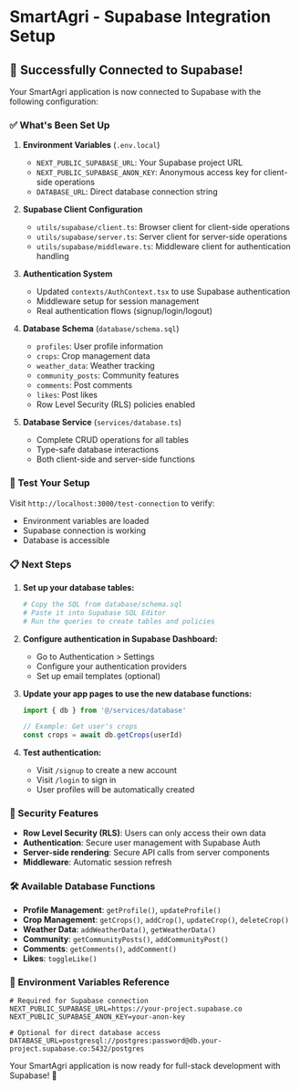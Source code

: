 # SmartAgri - Supabase Integration Setup

## 🚀 Successfully Connected to Supabase!

Your SmartAgri application is now connected to Supabase with the following configuration:

### ✅ What's Been Set Up

1. **Environment Variables** (`.env.local`)
   - `NEXT_PUBLIC_SUPABASE_URL`: Your Supabase project URL
   - `NEXT_PUBLIC_SUPABASE_ANON_KEY`: Anonymous access key for client-side operations
   - `DATABASE_URL`: Direct database connection string

2. **Supabase Client Configuration**
   - `utils/supabase/client.ts`: Browser client for client-side operations
   - `utils/supabase/server.ts`: Server client for server-side operations
   - `utils/supabase/middleware.ts`: Middleware client for authentication handling

3. **Authentication System**
   - Updated `contexts/AuthContext.tsx` to use Supabase authentication
   - Middleware setup for session management
   - Real authentication flows (signup/login/logout)

4. **Database Schema** (`database/schema.sql`)
   - `profiles`: User profile information
   - `crops`: Crop management data
   - `weather_data`: Weather tracking
   - `community_posts`: Community features
   - `comments`: Post comments
   - `likes`: Post likes
   - Row Level Security (RLS) policies enabled

5. **Database Service** (`services/database.ts`)
   - Complete CRUD operations for all tables
   - Type-safe database interactions
   - Both client-side and server-side functions

### 🧪 Test Your Setup

Visit `http://localhost:3000/test-connection` to verify:
- Environment variables are loaded
- Supabase connection is working
- Database is accessible

### 📋 Next Steps

1. **Set up your database tables:**
   ```bash
   # Copy the SQL from database/schema.sql
   # Paste it into Supabase SQL Editor
   # Run the queries to create tables and policies
   ```

2. **Configure authentication in Supabase Dashboard:**
   - Go to Authentication > Settings
   - Configure your authentication providers
   - Set up email templates (optional)

3. **Update your app pages to use the new database functions:**
   ```typescript
   import { db } from '@/services/database'
   
   // Example: Get user's crops
   const crops = await db.getCrops(userId)
   ```

4. **Test authentication:**
   - Visit `/signup` to create a new account
   - Visit `/login` to sign in
   - User profiles will be automatically created

### 🔐 Security Features

- **Row Level Security (RLS)**: Users can only access their own data
- **Authentication**: Secure user management with Supabase Auth
- **Server-side rendering**: Secure API calls from server components
- **Middleware**: Automatic session refresh

### 🛠 Available Database Functions

- **Profile Management**: `getProfile()`, `updateProfile()`
- **Crop Management**: `getCrops()`, `addCrop()`, `updateCrop()`, `deleteCrop()`
- **Weather Data**: `addWeatherData()`, `getWeatherData()`
- **Community**: `getCommunityPosts()`, `addCommunityPost()`
- **Comments**: `getComments()`, `addComment()`
- **Likes**: `toggleLike()`

### 📝 Environment Variables Reference

```env
# Required for Supabase connection
NEXT_PUBLIC_SUPABASE_URL=https://your-project.supabase.co
NEXT_PUBLIC_SUPABASE_ANON_KEY=your-anon-key

# Optional for direct database access
DATABASE_URL=postgresql://postgres:password@db.your-project.supabase.co:5432/postgres
```

Your SmartAgri application is now ready for full-stack development with Supabase! 🌱
